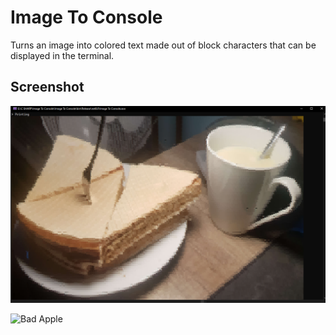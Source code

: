 # Image To Console
Turns an image into colored text made out of block characters that can be displayed in the terminal.

## Screenshot
![Converted a picture of my caramel waffles](./images/screenshot.PNG)

![Bad Apple](./images/bad%20apple.gif)
